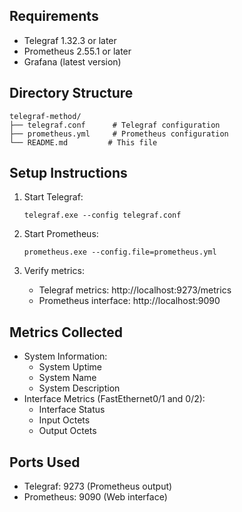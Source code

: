 
## Requirements
- Telegraf 1.32.3 or later
- Prometheus 2.55.1 or later
- Grafana (latest version)

## Directory Structure
```
telegraf-method/
├── telegraf.conf      # Telegraf configuration
├── prometheus.yml     # Prometheus configuration
└── README.md         # This file
```

## Setup Instructions

1. Start Telegraf:
   ```
   telegraf.exe --config telegraf.conf
   ```

2. Start Prometheus:
   ```
   prometheus.exe --config.file=prometheus.yml
   ```

3. Verify metrics:
   - Telegraf metrics: http://localhost:9273/metrics
   - Prometheus interface: http://localhost:9090

## Metrics Collected
- System Information:
  - System Uptime
  - System Name
  - System Description
- Interface Metrics (FastEthernet0/1 and 0/2):
  - Interface Status
  - Input Octets
  - Output Octets

## Ports Used
- Telegraf: 9273 (Prometheus output)
- Prometheus: 9090 (Web interface)
